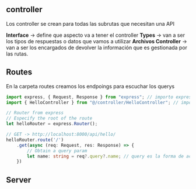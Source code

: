 
## controller
Los controller se crean para todas las subrutas que necesitan una API

**Interface** -> define que aspecto va a tener el controller
**Types** -> van a ser los tipos de respuestas o datos que vamos a utilizar
**Archivos Controller** -> van a ser los encargados de devolver la información que es gestionada por las rutas.





## Routes
En la carpeta routes creamos los endpoings para escuchar los querys

```ts
import express, { Request, Response } from "express"; // importo express y los tipos Request y Respones para ts
import { HelloController } from "@/controller/HelloController"; // importo el controlador que se encarga de devolver la info que obtengo por aqui(routes)

// Router from express
// Especify the root of the route
let helloRouter = express.Router();

// GET -> http://localhost:8000/api/hello/
helloRouter.route('/')
    .get(async (req: Request, res: Response) => {
        // Obtain a query param
        let name: string = req?.query?.name; // query es la forma de acceder al parametro de la url
    })
```

## Server
